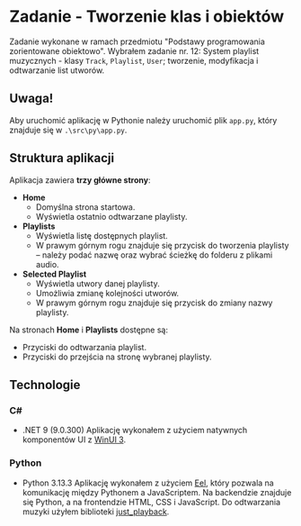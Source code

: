 # Zadanie - Tworzenie klas i obiektów
Zadanie wykonane w ramach przedmiotu "Podstawy programowania zorientowane obiektowo".
Wybrałem zadanie nr. 12: System playlist muzycznych - klasy `Track`, `Playlist`, `User`; tworzenie, modyfikacja i odtwarzanie list utworów.

## Uwaga!
Aby uruchomić aplikację w Pythonie należy uruchomić plik `app.py`, który znajduje się w `.\src\py\app.py`.

## Struktura aplikacji
Aplikacja zawiera **trzy główne strony**:
- **Home**
  - Domyślna strona startowa.
  - Wyświetla ostatnio odtwarzane playlisty.
- **Playlists**
  - Wyświetla listę dostępnych playlist.
  - W prawym górnym rogu znajduje się przycisk do tworzenia playlisty – należy podać nazwę oraz wybrać ścieżkę do folderu z plikami audio.
- **Selected Playlist**
  - Wyświetla utwory danej playlisty.
  - Umożliwia zmianę kolejności utworów.
  - W prawym górnym rogu znajduje się przycisk do zmiany nazwy playlisty.

Na stronach **Home** i **Playlists** dostępne są:
- Przyciski do odtwarzania playlist.
- Przyciski do przejścia na stronę wybranej playlisty.

## Technologie
### C#
- .NET 9 (9.0.300)
Aplikację wykonałem z użyciem natywnych komponentów UI z [WinUI 3](https://learn.microsoft.com/en-us/windows/apps/winui/winui3/).

### Python
- Python 3.13.3
Aplikację wykonałem z użyciem [Eel](https://github.com/python-eel/Eel), który pozwala na komunikację między Pythonem a JavaScriptem.
Na backendzie znajduje się Python, a na frontendzie HTML, CSS i JavaScript.
Do odtwarzania muzyki użyłem biblioteki [just_playback](https://github.com/cheofusi/just_playback).

